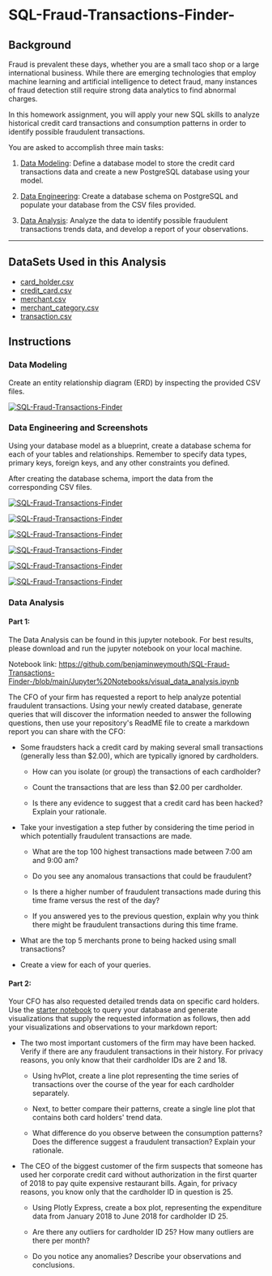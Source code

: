 # SQL-Fraud-Transactions-Finder-

## Background

Fraud is prevalent these days, whether you are a small taco shop or a large international business. While there are emerging technologies that employ machine learning and artificial intelligence to detect fraud, many instances of fraud detection still require strong data analytics to find abnormal charges.

In this homework assignment, you will apply your new SQL skills to analyze historical credit card transactions and consumption patterns in order to identify possible fraudulent transactions.

You are asked to accomplish three main tasks:

1. [Data Modeling](#Data-Modeling):
Define a database model to store the credit card transactions data and create a new PostgreSQL database using your model.

2. [Data Engineering](#Data-Engineering): Create a database schema on PostgreSQL and populate your  database from the CSV files provided.

3. [Data Analysis](#Data-Analysis): Analyze the data to identify possible fraudulent transactions trends data, and develop a report of your observations.

---

## DataSets Used in this Analysis

* [card_holder.csv](Datasets/card_holder.csv)
* [credit_card.csv](Datasets/credit_card.csv)
* [merchant.csv](Datasets/merchant.csv)
* [merchant_category.csv](Datasets/merchant_category.csv)
* [transaction.csv](Datasets/transaction.csv)

## Instructions

### Data Modeling

Create an entity relationship diagram (ERD) by inspecting the provided CSV files.

[![SQL-Fraud-Transactions-Finder](https://github.com/benjaminweymouth/SQL-Fraud-Transactions-Finder-/blob/main/Screenshots/ERD.png)](https://github.com/benjaminweymouth/SQL-Fraud-Transactions-Finder-)



### Data Engineering and Screenshots

Using your database model as a blueprint, create a database schema for each of your tables and relationships. Remember to specify data types, primary keys, foreign keys, and any other constraints you defined.

After creating the database schema, import the data from the corresponding CSV files.

[![SQL-Fraud-Transactions-Finder](https://github.com/benjaminweymouth/SQL-Fraud-Transactions-Finder-/blob/main/Screenshots/ScreenShot1.PNG)](https://github.com/benjaminweymouth/SQL-Fraud-Transactions-Finder-)

[![SQL-Fraud-Transactions-Finder](https://github.com/benjaminweymouth/SQL-Fraud-Transactions-Finder-/blob/main/Screenshots/ScreenShot2.PNG)](https://github.com/benjaminweymouth/SQL-Fraud-Transactions-Finder-)

[![SQL-Fraud-Transactions-Finder](https://github.com/benjaminweymouth/SQL-Fraud-Transactions-Finder-/blob/main/Screenshots/ScreenShot3.PNG)](https://github.com/benjaminweymouth/SQL-Fraud-Transactions-Finder-)

[![SQL-Fraud-Transactions-Finder](https://github.com/benjaminweymouth/SQL-Fraud-Transactions-Finder-/blob/main/Screenshots/ScreenShot4.PNG)](https://github.com/benjaminweymouth/SQL-Fraud-Transactions-Finder-)

[![SQL-Fraud-Transactions-Finder](https://github.com/benjaminweymouth/SQL-Fraud-Transactions-Finder-/blob/main/Screenshots/ScreenShot5.PNG)](https://github.com/benjaminweymouth/SQL-Fraud-Transactions-Finder-) 

[![SQL-Fraud-Transactions-Finder](https://github.com/benjaminweymouth/SQL-Fraud-Transactions-Finder-/blob/main/Screenshots/ScreenShot6.PNG)](https://github.com/benjaminweymouth/SQL-Fraud-Transactions-Finder-) 



### Data Analysis
#### Part 1:

The Data Analysis can be found in this jupyter notebook. For best results, please download and run the jupyter notebook on your local machine. 

Notebook link: https://github.com/benjaminweymouth/SQL-Fraud-Transactions-Finder-/blob/main/Jupyter%20Notebooks/visual_data_analysis.ipynb



The CFO of your firm has requested a report to help analyze potential fraudulent transactions. Using your newly created database, generate queries that will discover the information needed to answer the following questions, then use your repository's ReadME file to create a markdown report you can share with the CFO:

* Some fraudsters hack a credit card by making several small transactions (generally less than $2.00), which are typically ignored by cardholders. 

  * How can you isolate (or group) the transactions of each cardholder?

  * Count the transactions that are less than $2.00 per cardholder. 
  
  * Is there any evidence to suggest that a credit card has been hacked? Explain your rationale.

* Take your investigation a step futher by considering the time period in which potentially fraudulent transactions are made. 

  * What are the top 100 highest transactions made between 7:00 am and 9:00 am?

  * Do you see any anomalous transactions that could be fraudulent?

  * Is there a higher number of fraudulent transactions made during this time frame versus the rest of the day?

  * If you answered yes to the previous question, explain why you think there might be fraudulent transactions during this time frame.

* What are the top 5 merchants prone to being hacked using small transactions?

* Create a view for each of your queries.

#### Part 2:

Your CFO has also requested detailed trends data on specific card holders. Use the [starter notebook](Starter_Files/challenge.ipynb) to query your database and generate visualizations that supply the requested information as follows, then add your visualizations and observations to your markdown report:      

* The two most important customers of the firm may have been hacked. Verify if there are any fraudulent transactions in their history. For privacy reasons, you only know that their cardholder IDs are 2 and 18.

  * Using hvPlot, create a line plot representing the time series of transactions over the course of the year for each cardholder separately. 
  
  * Next, to better compare their patterns, create a single line plot that contains both card holders' trend data.  

  * What difference do you observe between the consumption patterns? Does the difference suggest a fraudulent transaction? Explain your rationale.

* The CEO of the biggest customer of the firm suspects that someone has used her corporate credit card without authorization in the first quarter of 2018 to pay quite expensive restaurant bills. Again, for privacy reasons, you know only that the cardholder ID in question is 25.

  * Using Plotly Express, create a box plot, representing the expenditure data from January 2018 to June 2018 for cardholder ID 25.
  
  * Are there any outliers for cardholder ID 25? How many outliers are there per month?

  * Do you notice any anomalies? Describe your observations and conclusions.

